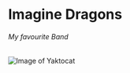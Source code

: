 # Imagine Dragons
###### My favourite Band
![Image of Yaktocat](https://octodex.github.com/images/yaktocat.png)
